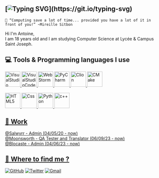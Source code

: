 [![Typing SVG](https://readme-typing-svg.herokuapp.com?color=%23477BF7&lines=%F0%9F%91%8B+Hi+!+Im+Antoine.)](https://git.io/typing-svg)
---
```
🔖 “Computing save a lot of time... provided you have a lot of it in front of you!” ~Mireille Sitbon
```

  Hi I'm Antoine,<br>
  I am 18 years old and I am studying Computer Science at Lycée & Campus Saint Joseph.<br>
  

## 💻 Tools & Programming languages I use 
<a href="#" target="_blank">
<img alt="VisualStudio" width="50px" src="https://upload.wikimedia.org/wikipedia/commons/thumb/5/59/Visual_Studio_Icon_2019.svg/1200px-Visual_Studio_Icon_2019.svg.png" />
<img alt="VisualStudioCode" width="50px" src="https://upload.wikimedia.org/wikipedia/commons/thumb/9/9a/Visual_Studio_Code_1.35_icon.svg/1200px-Visual_Studio_Code_1.35_icon.svg.png" />
<img alt="WebStorm" width="50px" src="https://resources.jetbrains.com/storage/products/webstorm/img/meta/webstorm_logo_300x300.png" />
<img alt="PyCharm" width="50px" src="https://upload.wikimedia.org/wikipedia/commons/thumb/1/1d/PyCharm_Icon.svg/1200px-PyCharm_Icon.svg.png" />
<img alt="Clion" width="50px" src="https://upload.wikimedia.org/wikipedia/commons/6/62/Clion.svg" />
<img alt="CMake" width="50px" src="https://upload.wikimedia.org/wikipedia/commons/thumb/8/8f/Breezeicons-apps-48-cmake.svg/langfr-800px-Breezeicons-apps-48-cmake.svg.png" />
<br>
<br>
<img alt="HTML5" width="50px" src="https://cdn1.iconfinder.com/data/icons/logotypes/32/badge-html-5-512.png" />
<img alt="Css" width="50px" src="https://cdn4.iconfinder.com/data/icons/social-media-logos-6/512/121-css3-512.png" />
<img alt="Python" width="50px" src="https://cdn4.iconfinder.com/data/icons/logos-and-brands/512/267_Python_logo-512.png" />
<img alt="c++" width="50px" src="https://cdn4.iconfinder.com/data/icons/logos-brands-in-colors/404/c_logo-512.png" />
  
## 💼 Work
  
@Salwyrr - Admin (04/05/20 - now)<br>
@Moonsworth - QA Tester and Translator (06/09/23 - now)<br>
@Blocaste - Admin (04/06/23 - now)

## 🤔 Where to find me ?

<a href="https://github.com/Charpentemars"><img alt="GitHub" src="https://img.shields.io/badge/github-%23121011.svg?style=for-the-badge&logo=github&logoColor=white"></a>
<a href="https://twitter.com/Charpentemars1"><img alt="Twitter" src="https://img.shields.io/badge/Twitter-%231DA1F2.svg?style=for-the-badge&logo=Twitter&logoColor=white"></a>
<a href="mailto:antoine@salwyrr.com"><img alt="Gmail" src="https://img.shields.io/badge/Gmail-D14836?style=for-the-badge&logo=gmail&logoColor=white"></a>

